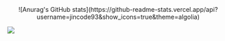 <!--
**jincode93/jincode93** is a ✨ _special_ ✨ repository because its `README.md` (this file) appears on your GitHub profile.

Here are some ideas to get you started:

- 🔭 I’m currently working on ...
- 🌱 I’m currently learning ...
- 👯 I’m looking to collaborate on ...
- 🤔 I’m looking for help with ...
- 💬 Ask me about ...
- 📫 How to reach me: ...
- 😄 Pronouns: ...
- ⚡ Fun fact: ...
-->

<center>![Anurag's GitHub stats](https://github-readme-stats.vercel.app/api?username=jincode93&show_icons=true&theme=algolia)</center>

<a href="https://jincode93.tistory.com" target="_blank"><img src="https://img.shields.io/badge/Blog-FDEE21?style=flat&logo=Tistory&logoColor=071D49"/></a>

